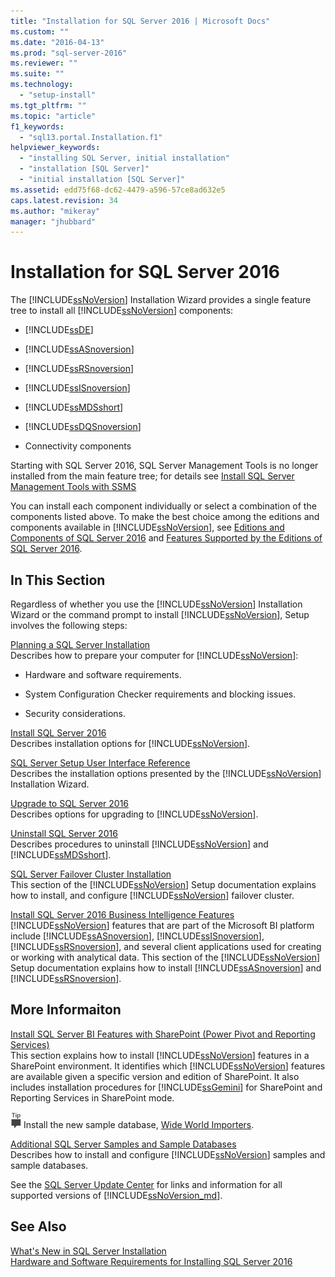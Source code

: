 ```yaml
---
title: "Installation for SQL Server 2016 | Microsoft Docs"
ms.custom: ""
ms.date: "2016-04-13"
ms.prod: "sql-server-2016"
ms.reviewer: ""
ms.suite: ""
ms.technology: 
  - "setup-install"
ms.tgt_pltfrm: ""
ms.topic: "article"
f1_keywords: 
  - "sql13.portal.Installation.f1"
helpviewer_keywords: 
  - "installing SQL Server, initial installation"
  - "installation [SQL Server]"
  - "initial installation [SQL Server]"
ms.assetid: edd75f68-dc62-4479-a596-57ce8ad632e5
caps.latest.revision: 34
ms.author: "mikeray"
manager: "jhubbard"
---
```

# Installation for SQL Server 2016
  The [!INCLUDE[ssNoVersion](../../../advanced-analytics/r-services/includes/ssnoversion-md.md)] Installation Wizard provides a single feature tree to install all [!INCLUDE[ssNoVersion](../../../advanced-analytics/r-services/includes/ssnoversion-md.md)] components:  
  
-   [!INCLUDE[ssDE](../../../analysis-services/instances/install/windows/includes/ssde-md.md)]  
  
-   [!INCLUDE[ssASnoversion](../../../analysis-services/includes/ssasnoversion-md.md)]  
  
-   [!INCLUDE[ssRSnoversion](../../../advanced-analytics/r-services/includes/ssrsnoversion-md.md)]  
  
-   [!INCLUDE[ssISnoversion](../../../advanced-analytics/r-services/includes/ssisnoversion-md.md)]  
  
-   [!INCLUDE[ssMDSshort](../../../analysis-services/includes/ssmdsshort-md.md)]  
  
-   [!INCLUDE[ssDQSnoversion](../../../data-quality-services/includes/ssdqsnoversion-md.md)]  
  
-   Connectivity components  
  
 Starting with SQL Server 2016, SQL Server Management Tools is no longer installed from  the main feature tree; for details see [Install SQL Server Management Tools with SSMS](http://msdn.microsoft.com/library/af68d59a-a04d-4f23-9967-ad4ee2e63381)  
  
 You can install each component individually or select a combination of the components listed above. To make the best choice among the editions and components available in [!INCLUDE[ssNoVersion](../../../advanced-analytics/r-services/includes/ssnoversion-md.md)], see [Editions and Components of SQL Server 2016](../../../sql-server/editions-and-components-of-sql-server-2016.md) and [Features Supported by the Editions of SQL Server 2016](../Topic/Features%20Supported%20by%20the%20Editions%20of%20SQL%20Server%202016.md).  
  
## In This Section  
 Regardless of whether you use the [!INCLUDE[ssNoVersion](../../../advanced-analytics/r-services/includes/ssnoversion-md.md)] Installation Wizard or the command prompt to install [!INCLUDE[ssNoVersion](../../../advanced-analytics/r-services/includes/ssnoversion-md.md)], Setup involves the following steps:  
  
 [Planning a SQL Server Installation](../../../sql-server/install/planning-a-sql-server-installation.md)  
 Describes how to prepare your computer for [!INCLUDE[ssNoVersion](../../../advanced-analytics/r-services/includes/ssnoversion-md.md)]:  
  
-   Hardware and software requirements.  
  
-   System Configuration Checker requirements and blocking issues.  
  
-   Security considerations.  
  
 [Install SQL Server 2016](../../../database-engine/install/windows/install-sql-server.md)  
 Describes installation options for [!INCLUDE[ssNoVersion](../../../advanced-analytics/r-services/includes/ssnoversion-md.md)].  
  
 [SQL Server Setup User Interface Reference](http://msdn.microsoft.com/library/183b5cdd-962e-41ca-8064-ea44f622c77d)  
 Describes the installation options presented by the [!INCLUDE[ssNoVersion](../../../advanced-analytics/r-services/includes/ssnoversion-md.md)] Installation Wizard.  
  
 [Upgrade to SQL Server 2016](../../../database-engine/install/windows/upgrade-sql-server.md)  
 Describes options for upgrading to [!INCLUDE[ssNoVersion](../../../advanced-analytics/r-services/includes/ssnoversion-md.md)].  
  
 [Uninstall SQL Server 2016](../../../sql-server/install/uninstall-sql-server.md)  
 Describes procedures to uninstall [!INCLUDE[ssNoVersion](../../../advanced-analytics/r-services/includes/ssnoversion-md.md)] and [!INCLUDE[ssMDSshort](../../../analysis-services/includes/ssmdsshort-md.md)].  
  
 [SQL Server Failover Cluster Installation](../../../sql-server/failover-clusters/install/sql-server-failover-cluster-installation.md)  
 This section of the [!INCLUDE[ssNoVersion](../../../advanced-analytics/r-services/includes/ssnoversion-md.md)] Setup documentation explains how to install, and configure [!INCLUDE[ssNoVersion](../../../advanced-analytics/r-services/includes/ssnoversion-md.md)] failover cluster.  
  
 [Install SQL Server 2016 Business Intelligence Features](../../../sql-server/install/install-sql-server-business-intelligence-features.md)  
 [!INCLUDE[ssNoVersion](../../../advanced-analytics/r-services/includes/ssnoversion-md.md)] features that are part of the Microsoft BI platform include [!INCLUDE[ssASnoversion](../../../analysis-services/includes/ssasnoversion-md.md)], [!INCLUDE[ssISnoversion](../../../advanced-analytics/r-services/includes/ssisnoversion-md.md)], [!INCLUDE[ssRSnoversion](../../../advanced-analytics/r-services/includes/ssrsnoversion-md.md)], and several client applications used for creating or working with analytical data. This section of the [!INCLUDE[ssNoVersion](../../../advanced-analytics/r-services/includes/ssnoversion-md.md)] Setup documentation explains how to install [!INCLUDE[ssASnoversion](../../../analysis-services/includes/ssasnoversion-md.md)] and [!INCLUDE[ssRSnoversion](../../../advanced-analytics/r-services/includes/ssrsnoversion-md.md)].  
  
## More Informaiton  
 [Install SQL Server BI Features with SharePoint &#40;Power Pivot and Reporting Services&#41;](http://msdn.microsoft.com/library/3166107c-30c2-468e-bb1b-bb42b79b37c3)  
 This section explains how to install [!INCLUDE[ssNoVersion](../../../advanced-analytics/r-services/includes/ssnoversion-md.md)] features in a SharePoint environment. It identifies which [!INCLUDE[ssNoVersion](../../../advanced-analytics/r-services/includes/ssnoversion-md.md)] features are available given a specific version and edition of SharePoint. It also includes installation procedures for [!INCLUDE[ssGemini](../../../analysis-services/includes/ssgemini-md.md)] for SharePoint and Reporting Services in SharePoint mode.  
  
 ![ssrs_fyi_note](../../../analysis-services/instances/install/windows/media/ssrs-fyi-note.png) Install the new sample database, [Wide World Importers](https://msdn.microsoft.com/library/mt734199(v=sql.1).aspx). 
  
 [Additional SQL Server Samples and Sample Databases](http://sqlserversamples.codeplex.com/)  
 Describes how to install and configure [!INCLUDE[ssNoVersion](../../../advanced-analytics/r-services/includes/ssnoversion-md.md)] samples and sample databases.  
  
See the [SQL Server Update Center](https://msdn.microsoft.com/library/ff803383.aspx) for links and information for all supported versions of [!INCLUDE[ssNoVersion_md](../../../advanced-analytics/r-services/includes/ssnoversion-md.md)].  
  
## See Also  
 [What's New in SQL Server Installation](../../../sql-server/install/what-s-new-in-sql-server-installation.md)   
 [Hardware and Software Requirements for Installing SQL Server 2016](../../../sql-server/install/hardware-and-software-requirements-for-installing-sql-server.md)  
  
  